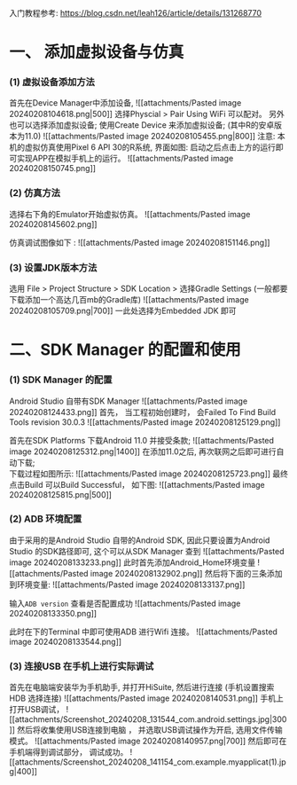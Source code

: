 入门教程参考: https://blog.csdn.net/leah126/article/details/131268770
# 一、 添加虚拟设备与仿真
### (1) 虚拟设备添加方法
首先在Device Manager中添加设备, 
![[attachments/Pasted image 20240208104618.png|500]]
选择Physcial > Pair Using WiFi 可以配对。
另外也可以选择添加虚拟设备; 使用Create Device 来添加虚拟设备; (其中R的安卓版本为11.0)
![[attachments/Pasted image 20240208105455.png|800]]
注意: 本机的虚拟仿真使用Pixel 6 API 30的R系统, 界面如图: 启动之后点击上方的运行即可实现APP在模拟手机上的运行。 
![[attachments/Pasted image 20240208150745.png]]

### (2) 仿真方法
选择右下角的Emulator开始虚拟仿真。
![[attachments/Pasted image 20240208145602.png]]

仿真调试图像如下 : 
![[attachments/Pasted image 20240208151146.png]]

### (3) 设置JDK版本方法 
选用 File > Project Structure > SDK Location > 选择Gradle Settings  (一般都要下载添加一个高达几百mb的Gradle库) 
![[attachments/Pasted image 20240208105709.png|700]]
一此处选择为Embedded JDK 即可

# 二、SDK Manager 的配置和使用
### (1) SDK Manager 的配置
Android Studio 自带有SDK Manager 
![[attachments/Pasted image 20240208124433.png]]
首先， 当工程初始创建时， 会Failed To Find Build Tools revision 30.0.3
![[attachments/Pasted image 20240208125129.png]]

首先在SDK Platforms 下载Android 11.0 并接受条款; 
![[attachments/Pasted image 20240208125312.png|1400]]
在添加11.0之后, 再次联网之后即可进行自动下载;  
下载过程如图所示: 
![[attachments/Pasted image 20240208125723.png]]
最终点击Build 可以Build Successful， 如下图: 
![[attachments/Pasted image 20240208125815.png|500]] 


### (2) ADB 环境配置 
由于采用的是Android Studio 自带的Android SDK, 因此只要设置为Android Studio 的SDK路径即可, 这个可以从SDK Manager 查到
![[attachments/Pasted image 20240208133233.png]]
此时首先添加Android_Home环境变量
![[attachments/Pasted image 20240208132902.png]]
然后将下面的三条添加到环境变量: 
![[attachments/Pasted image 20240208133137.png]]

输入`ADB version` 查看是否配置成功
![[attachments/Pasted image 20240208133350.png]]

此时在下的Terminal 中即可使用ADB 进行Wifi 连接。
![[attachments/Pasted image 20240208133544.png]]

### (3) 连接USB 在手机上进行实际调试
首先在电脑端安装华为手机助手, 并打开HiSuite, 然后进行连接 (手机设置搜索HDB 选择连接) 
![[attachments/Pasted image 20240208140531.png]]
手机上打开USB调试， 
![[attachments/Screenshot_20240208_131544_com.android.settings.jpg|300]]
然后将收集使用USB连接到电脑 ， 并选取USB调试操作为开启, 选用文件传输模式。
![[attachments/Pasted image 20240208140957.png|700]]
然后即可在手机端得到调试部分， 调试成功。 
![[attachments/Screenshot_20240208_141154_com.example.myapplicat(1).jpg|400]]